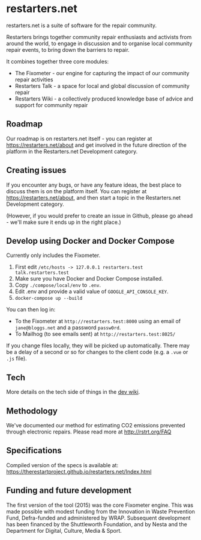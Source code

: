 # restarters.net

restarters.net is a suite of software for the repair community.

Restarters brings together community repair enthusiasts and activists from
around the world, to engage in discussion and to organise local community repair
events, to bring down the barriers to repair.

It combines together three core modules: 

* The Fixometer - our engine for capturing the impact of our community repair
  activities
* Restarters Talk - a space for local and global discussion of community repair
* Restarters Wiki - a collectively produced knowledge base of advice and support
  for community repair

## Roadmap

Our roadmap is on restarters.net itself - you can register at
https://restarters.net/about and get involved in the future direction of the
platform in the Restarters.net Development category.

## Creating issues

If you encounter any bugs, or have any feature ideas, the best place to discuss
them is on the platform itself. You can register at
https://restarters.net/about, and then start a topic in the Restarters.net
Development category.

(However, if you would prefer to create an issue in Github, please go ahead -
we'll make sure it ends up in the right place.)

## Develop using Docker and Docker Compose

Currently only includes the Fixometer.

1. First edit `/etc/hosts -> 127.0.0.1 restarters.test talk.restarters.test`
2. Make sure you have Docker and Docker Compose installed.
3. Copy `./compose/local/env` to `.env`.  
4. Edit .env and provide a valid value of `GOOGLE_API_CONSOLE_KEY`. 
5. `docker-compose up --build`

You can then log in:
- To the Fixometer at `http://restarters.test:8000` using an email of `jane@bloggs.net` and a password `passw0rd`.
- To Mailhog (to see emails sent) at `http://restarters.test:8025/`

If you change files locally, they will be picked up automatically.  There may be a delay of a second or so for changes to the client code (e.g. a `.vue` or `.js` file).

## Tech

More details on the tech side of things in the [dev wiki](https://github.com/therestartproject/restarters.net/wiki).

## Methodology

We've documented our method for estimating CO2 emissions prevented through
electronic repairs. Please read more at http://rstrt.org/FAQ

## Specifications

Compiled version of the specs is available at: https://therestartproject.github.io/restarters.net/Index.html

## Funding and future development

The first version of the tool (2015) was the core Fixometer engine. This was
made possible with modest funding from the Innovation in Waste Prevention Fund,
Defra-funded and administered by WRAP. Subsequent development has been financed
by the Shuttleworth Foundation, and by Nesta and the Department for Digital,
Culture, Media & Sport.

```

```